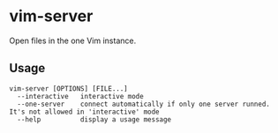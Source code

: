 # vim-server

Open files in the one Vim instance.


## Usage

```
vim-server [OPTIONS] [FILE...]
  --interactive   interactive mode
  --one-server    connect automatically if only one server runned. It's not allowed in 'interactive' mode
  --help          display a usage message
```
